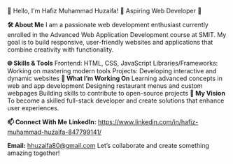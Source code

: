 👋 Hello, I'm Hafiz Muhammad Huzaifa!
🌟 Aspiring Web Developer 🌟

**🛠️ About Me**
I am a passionate web development enthusiast currently enrolled in the Advanced Web Application Development course at SMIT. My goal is to build responsive, user-friendly websites and applications that combine creativity with functionality.

**🌐 Skills & Tools**
Frontend: HTML, CSS, JavaScript
Libraries/Frameworks: Working on mastering modern tools
Projects: Developing interactive and dynamic websites
**🎯 What I’m Working On**
Learning advanced concepts in web and app development
Designing restaurant menus and custom webpages
Building skills to contribute to open-source projects
**🚀 My Vision**
To become a skilled full-stack developer and create solutions that enhance user experiences.

**📫 Connect With Me**
**LinkedIn:** https://www.linkedin.com/in/hafiz-muhammad-huzaifa-847799141/

**Email:** hhuzaifa80@gmail.com
Let’s collaborate and create something amazing together!
